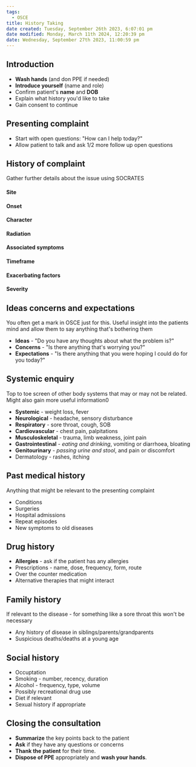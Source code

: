 ```yaml
---
tags:
  - OSCE
title: History Taking
date created: Tuesday, September 26th 2023, 6:07:01 pm
date modified: Monday, March 11th 2024, 12:20:39 pm
date: Wednesday, September 27th 2023, 11:00:59 pm
---
```


## Introduction

- **Wash hands** (and don PPE if needed)
- **Introduce yourself** (name and role)
- Confirm patient's **name** and **DOB**
- Explain what history you'd like to take
- Gain consent to continue

## Presenting complaint
- Start with open questions: "How can I help today?"
- Allow patient to talk and ask 1/2 more follow up open questions

## History of complaint
Gather further details about the issue using SOCRATES

#### Site
#### Onset
#### Character
#### Radiation
#### Associated symptoms
#### Timeframe
#### Exacerbating factors
#### Severity

## Ideas concerns and expectations
You often get a mark in OSCE just for this. Useful insight into the patients mind and allow them to say anything that's bothering them

- **Ideas** - "Do you have any thoughts about what the problem is?"
- **Concerns** - "Is there anything that's worrying you?"
- **Expectations** - "Is there anything that you were hoping I could do for you today?"

## Systemic enquiry
Top to toe screen of other body systems that may or may not be related. Might also gain more useful information0

- **Systemic** - weight loss, fever
- **Neurological** - headache, sensory disturbance
- **Respiratory** - sore throat, cough, SOB
- **Cardiovascular** - chest pain, palpitations
- **Musculoskeletal** - trauma, limb weakness, joint pain
- **Gastrointestinal** - _eating and drinking_, vomiting or diarrhoea, bloating
- **Genitourinary** - _passing urine and stool_, and pain or discomfort
- Dermatology - rashes, itching


## Past medical history

Anything that might be relevant to the presenting complaint
- Conditions
- Surgeries
- Hospital admissions
- Repeat episodes 
- New symptoms to old diseases

## Drug history

- **Allergies** - ask if the patient has any allergies
- Prescriptions - name, dose, frequency, form, route
- Over the counter medication
- Alternative therapies that might interact

## Family history

If relevant to the disease - for something like a sore throat this won't be necessary

- Any history of disease in siblings/parents/grandparents
- Suspicious deaths/deaths at a young age

## Social history

- Occuptation
- Smoking - number, recency, duration
- Alcohol - frequency, type, volume
- Possibly recreational drug use
- Diet if relevant
- Sexual history if appropriate

## Closing the consultation

- **Summarize** the key points back to the patient
- **Ask** if they have any questions or concerns
- **Thank the patient** for their time.
- **Dispose of PPE** appropriately and **wash your hands**.

